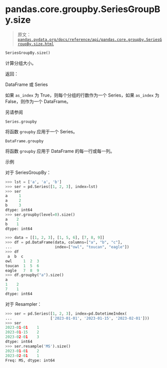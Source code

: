 # pandas.core.groupby.SeriesGroupBy.size

> 原文：[`pandas.pydata.org/docs/reference/api/pandas.core.groupby.SeriesGroupBy.size.html`](https://pandas.pydata.org/docs/reference/api/pandas.core.groupby.SeriesGroupBy.size.html)

```py
SeriesGroupBy.size()
```

计算分组大小。

返回：

DataFrame 或 Series

如果 `as_index` 为 True，则每个分组的行数作为一个 Series，如果 `as_index` 为 False，则作为一个 DataFrame。

另请参阅

`Series.groupby`

将函数 `groupby` 应用于一个 Series。

`DataFrame.groupby`

将函数 `groupby` 应用于 DataFrame 的每一行或每一列。

示例

对于 SeriesGroupBy：

```py
>>> lst = ['a', 'a', 'b']
>>> ser = pd.Series([1, 2, 3], index=lst)
>>> ser
a     1
a     2
b     3
dtype: int64
>>> ser.groupby(level=0).size()
a    2
b    1
dtype: int64 
```

```py
>>> data = [[1, 2, 3], [1, 5, 6], [7, 8, 9]]
>>> df = pd.DataFrame(data, columns=["a", "b", "c"],
...                   index=["owl", "toucan", "eagle"])
>>> df
 a  b  c
owl     1  2  3
toucan  1  5  6
eagle   7  8  9
>>> df.groupby("a").size()
a
1    2
7    1
dtype: int64 
```

对于 Resampler：

```py
>>> ser = pd.Series([1, 2, 3], index=pd.DatetimeIndex(
...                 ['2023-01-01', '2023-01-15', '2023-02-01']))
>>> ser
2023-01-01    1
2023-01-15    2
2023-02-01    3
dtype: int64
>>> ser.resample('MS').size()
2023-01-01    2
2023-02-01    1
Freq: MS, dtype: int64 
```
